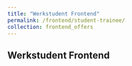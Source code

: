 ```yaml
---
title: "Werkstudent Frontend"
permalink: /frontend/student-trainee/
collection: frontend_offers
---
```

## Werkstudent Frontend